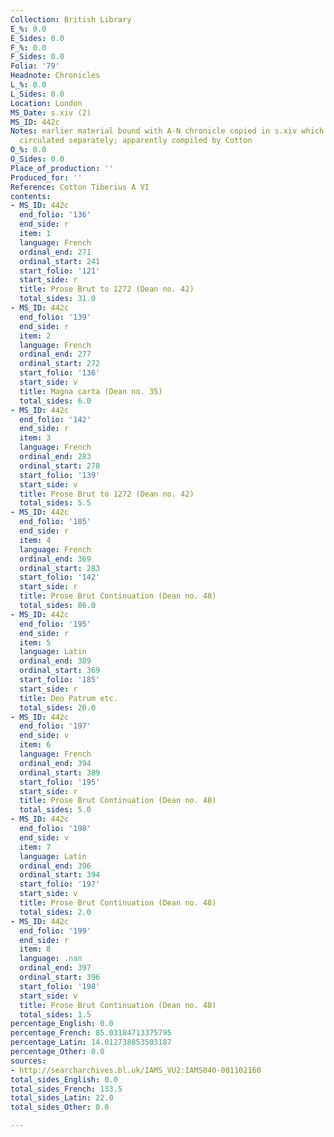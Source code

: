 ```yaml
---
Collection: British Library
E_%: 0.0
E_Sides: 0.0
F_%: 0.0
F_Sides: 0.0
Folia: '79'
Headnote: Chronicles
L_%: 0.0
L_Sides: 0.0
Location: London
MS_Date: s.xiv (2)
MS_ID: 442c
Notes: earlier material bound with A-N chronicle copied in s.xiv which seems to have
  circulated separately; apparently compiled by Cotton
O_%: 0.0
O_Sides: 0.0
Place_of_production: ''
Produced_for: ''
Reference: Cotton Tiberius A VI
contents:
- MS_ID: 442c
  end_folio: '136'
  end_side: r
  item: 1
  language: French
  ordinal_end: 271
  ordinal_start: 241
  start_folio: '121'
  start_side: r
  title: Prose Brut to 1272 (Dean no. 42)
  total_sides: 31.0
- MS_ID: 442c
  end_folio: '139'
  end_side: r
  item: 2
  language: French
  ordinal_end: 277
  ordinal_start: 272
  start_folio: '136'
  start_side: v
  title: Magna carta (Dean no. 35)
  total_sides: 6.0
- MS_ID: 442c
  end_folio: '142'
  end_side: r
  item: 3
  language: French
  ordinal_end: 283
  ordinal_start: 278
  start_folio: '139'
  start_side: v
  title: Prose Brut to 1272 (Dean no. 42)
  total_sides: 5.5
- MS_ID: 442c
  end_folio: '185'
  end_side: r
  item: 4
  language: French
  ordinal_end: 369
  ordinal_start: 283
  start_folio: '142'
  start_side: r
  title: Prose Brut Continuation (Dean no. 48)
  total_sides: 86.0
- MS_ID: 442c
  end_folio: '195'
  end_side: r
  item: 5
  language: Latin
  ordinal_end: 389
  ordinal_start: 369
  start_folio: '185'
  start_side: r
  title: Deo Patrum etc.
  total_sides: 20.0
- MS_ID: 442c
  end_folio: '197'
  end_side: v
  item: 6
  language: French
  ordinal_end: 394
  ordinal_start: 389
  start_folio: '195'
  start_side: r
  title: Prose Brut Continuation (Dean no. 48)
  total_sides: 5.0
- MS_ID: 442c
  end_folio: '198'
  end_side: v
  item: 7
  language: Latin
  ordinal_end: 396
  ordinal_start: 394
  start_folio: '197'
  start_side: v
  title: Prose Brut Continuation (Dean no. 48)
  total_sides: 2.0
- MS_ID: 442c
  end_folio: '199'
  end_side: r
  item: 8
  language: .nan
  ordinal_end: 397
  ordinal_start: 396
  start_folio: '198'
  start_side: v
  title: Prose Brut Continuation (Dean no. 48)
  total_sides: 1.5
percentage_English: 0.0
percentage_French: 85.03184713375795
percentage_Latin: 14.012738853503187
percentage_Other: 0.0
sources:
- http://searcharchives.bl.uk/IAMS_VU2:IAMS040-001102160
total_sides_English: 0.0
total_sides_French: 133.5
total_sides_Latin: 22.0
total_sides_Other: 0.0

---
```


